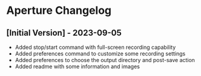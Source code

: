 # Aperture Changelog

## [Initial Version] - 2023-09-05

- Added stop/start command with full-screen recording capability
- Added preferences command to customize some recording settings
- Added preferences to choose the output directory and post-save action
- Added readme with some information and images